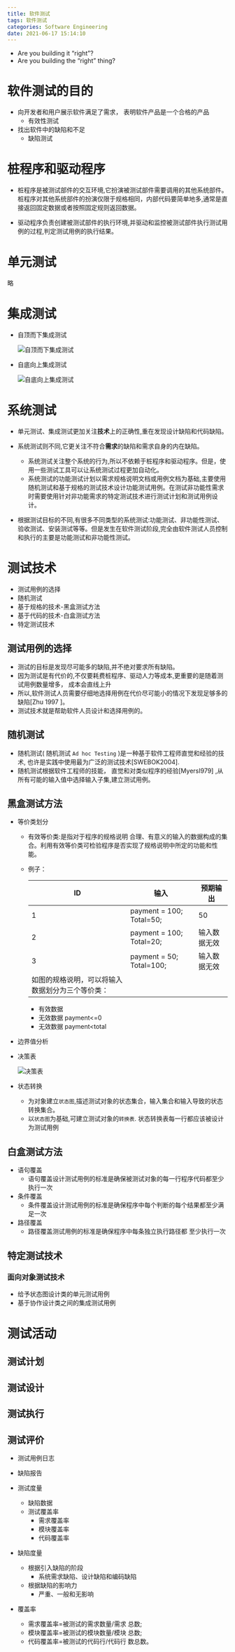 ```yaml
---
title: 软件测试
tags: 软件测试
categories: Software Engineering
date: 2021-06-17 15:14:10
---
```



* Are you building it “right”?
* Are you building the “right” thing?

<!--more-->

# 软件测试的目的

* 向开发者和用户展示软件满足了需求， 表明软件产品是一个合格的产品
  * 有效性测试
* 找出软件中的缺陷和不足
  * 缺陷测试

# 桩程序和驱动程序

* 桩程序是被测试部件的交互环境,它扮演被测试部件需要调用的其他系统部件。桩程序对其他系统部件的扮演仅限于规格相同，内部代码要简单地多,通常是直接返回固定数据或者按照固定规则返回数据。

* 驱动程序负责创建被测试部件的执行环境,并驱动和监控被测试部件执行测试用例的过程,判定测试用例的执行结果。

# 单元测试

略

# 集成测试

* 自顶而下集成测试

  ![自顶而下集成测试](https://seec2-lyk.oss-cn-shanghai.aliyuncs.com/Hexo/%E8%BD%AF%E4%BB%B6%E5%B7%A5%E7%A8%8B/image-20220125170602076.png)

* 自底向上集成测试

  ![自底向上集成测试](https://seec2-lyk.oss-cn-shanghai.aliyuncs.com/Hexo/%E8%BD%AF%E4%BB%B6%E5%B7%A5%E7%A8%8B/image-20220125170614394.png)

# 系统测试

* 单元测试、集成测试更加关注**技术**上的正确性,重在发现设计缺陷和代码缺陷。

* 系统测试则不同,它更关注不符合**需求**的缺陷和需求自身的内在缺陷。

  * 系统测试关注整个系统的行为,所以不依赖于桩程序和驱动程序。但是，使用一些测试工具可以让系统测试过程更加自动化。
  * 系统测试的功能测试计划以需求规格说明文档或用例文档为基础,主要使用随机测试和基于规格的测试技术设计功能测试用例。在测试非功能性需求时需要使用针对非功能需求的特定测试技术进行测试计划和测试用例设计。

* 根据测试目标的不同,有很多不同类型的系统测试:功能测试、非功能性测试、验收测试、安装测试等等。但是发生在软件测试阶段,完全由软件测试人员控制和执行的主要是功能测试和非功能性测试。

  

# 测试技术

* 测试用例的选择
* 随机测试
* 基于规格的技术-黑盒测试方法
* 基于代码的技术-白盒测试方法
* 特定测试技术

## 测试用例的选择

* 测试的目标是发现尽可能多的缺陷,并不绝对要求所有缺陷。
* 因为测试是有代价的,不仅要耗费桩程序、驱动人力等成本,更重要的是随着测试用例数量增多， 成本会直线上升
* 所以,软件测试人员需要仔细地选择用例在代价尽可能小的情况下发现足够多的缺陷[Zhu 1997 ]。
* 测试技术就是帮助软件人员设计和选择用例的。

## 随机测试

* 随机测试( 随机测试 `Ad hoc Testing` )是一种基于软件工程师直觉和经验的技术, 也许是实践中使用最为广泛的测试技术[SWEBOK2004].
* 随机测试根据软件工程师的技能， 直觉和对类似程序的经验[MyersI979] ,从所有可能的输入值中选择输入子集,建立测试用例。

## 黑盒测试方法
* 等价类划分
  * 有效等价类:是指对于程序的规格说明 合理、有意义的输入的数据构成的集合。利用有效等价类可检验程序是否实现了规格说明中所定的功能和性能。
  
  * 例子：
  
    | ID                                               | 输入                     | 预期输出     |
    | ------------------------------------------------ | ------------------------ | ------------ |
    | 1                                                | payment = 100; Total=50; | 50           |
    | 2                                                | payment = 100; Total=20; | 输入数据无效 |
    | 3                                                | payment = 50; Total=100; | 输入数据无效 |
    | 如图的规格说明，可以将输入数据划分为三个等价类： |                          |              |
  
    * 有效数据
    * 无效数据 payment<=0
    * 无效数据 payment<total
  
* 边界值分析

* 决策表

  ![决策表](https://seec2-lyk.oss-cn-shanghai.aliyuncs.com/Hexo/%E8%BD%AF%E4%BB%B6%E5%B7%A5%E7%A8%8B/image-20220125172134640.png)

* 状态转换
  * 为对象建立`状态图`,描述测试对象的状态集合，输入集合和输入导致的状态转换集合。
  * 以`状态图`为基础,可建立测试对象的`转换表`. 状态转换表每一行都应该被设计为测试用例

## 白盒测试方法

* 语句覆盖
  * 语句覆盖设计测试用例的标准是确保被测试对象的每一行程序代码都至少执行一次
* 条件覆盖
  * 条件覆盖设计测试用例的标准是确保程序中每个判断的每个结果都至少满足一次
* 路径覆盖
  * 路径覆盖测试用例的标准是确保程序中每条独立执行路径都
    至少执行一次

## 特定测试技术

### 面向对象测试技术

* 给予状态图设计类的单元测试用例
* 基于协作设计类之间的集成测试用例

# 测试活动

## 测试计划

## 测试设计

## 测试执行

## 测试评价

* 测试用例日志
* 缺陷报告
* 测试度量
  * 缺陷数据
  * 测试覆盖率
    * 需求覆盖率
    * 模块覆盖率
    * 代码覆盖率
* 缺陷度量
  * 根据引入缺陷的阶段
    * 系统需求缺陷、设计缺陷和编码缺陷
  * 根据缺陷的影响力
    * 严重、一般和无影响

* 覆盖率
  * 需求覆盖率=被测试的需求数量/需求
    总数;
  * 模块覆盖率=被测试的模块数量/模块
    总数;
  * 代码覆盖率=被测试的代码行/代码行
    数总数。

